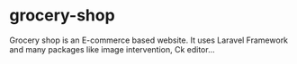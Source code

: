 # grocery-shop
Grocery shop is an E-commerce based website. It uses Laravel Framework and many packages like image intervention, Ck editor...
